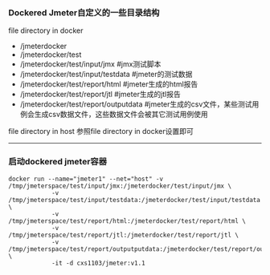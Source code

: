 ### Dockered Jmeter自定义的一些目录结构

file directory in docker
* /jmeterdocker
* /jmeterdocker/test
* /jmeterdocker/test/input/jmx #jmx测试脚本
* /jmeterdocker/test/input/testdata #jmeter的测试数据
* /jmeterdocker/test/report/html #jmeter生成的html报告
* /jmeterdocker/test/report/jtl #jmeter生成的jtl报告
* /jmeterdocker/test/report/outputdata #jmeter生成的csv文件，某些测试用例会生成csv数据文件，这些数据文件会被其它测试用例使用

file directory in host 参照file directory in docker设置即可


***
### 启动dockered jmeter容器

```
docker run --name="jmeter1" --net="host" -v /tmp/jmeterspace/test/input/jmx:/jmeterdocker/test/input/jmx \
            -v /tmp/jmeterspace/test/input/testdata:/jmeterdocker/test/input/testdata \
            -v /tmp/jmeterspace/test/report/html:/jmeterdocker/test/report/html \
            -v /tmp/jmeterspace/test/report/jtl:/jmeterdocker/test/report/jtl \
            -v /tmp/jmeterspace/test/report/outputputdata:/jmeterdocker/test/report/outputdata \
            -it -d cxs1103/jmeter:v1.1
```